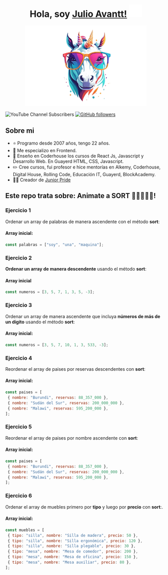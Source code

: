 <div align="center">
<h1 align="center">Hola, soy <a href="https://www.youtube.com/@juniorpride">Julio Avantt!</a> <img src="https://github.com/Kathryn-Jie/Kathryn-Jie/blob/main/wave.gif" width="40px" /></h1>
 
</div>
<p align="center">
 <img src="https://github.com/julioavantt/julioavantt/blob/main/unicorn-with-glasses.png" width="380px">
</p>

![YouTube Channel Subscribers](https://img.shields.io/youtube/channel/subscribers/UC38RutKRyCUHZ866mTNkUAw?link=https%3A%2F%2Fyoutube.com%2F%40juniorpride)
[![GitHub followers](https://img.shields.io/github/followers/julioavantt?style=social)](https://github.com/julioavantt)

## Sobre mi

- ⭐ Programo desde 2007 años, tengo 22 años.
- 📲 Me especializo en Frontend.
- 🎥 Enseño en Coderhouse los cursos de React Js, Javascript y Desarrollo Web. En Guayerd HTML, CSS, Javascript.
- ✏️ Cree cursos, fui profesor e hice mentorías en Alkemy, Coderhouse, Digital House, Rolling Code, Educación IT, Guayerd, BlockAcademy.
- 🧑‍🏫 Creador de [Junior Pride](https://www.youtube.com/@juniorpride)
  <br>

## Este repo trata sobre: Animate a SORT 👩🏻‍🦰🧒🏻!

### Ejercicio 1

Ordenar un array de palabras de manera ascendente con el método **sort**:

#### Array inicial:

```javascript
const palabras = ["soy", "una", "maquina"];
```

### Ejercicio 2

**Ordenar un array de manera descendente** usando el método **sort**:

#### Array inicial

```javascript
const numeros = [3, 5, 7, 1, 3, 5, -3];
```

### Ejercicio 3

Ordenar un array de manera ascendente que incluya **números de más de un dígito** usando el método **sort**:

#### Array inicial:

```javascript
const numeros = [3, 5, 7, 10, 1, 3, 533, -3];
```

### Ejercicio 4

Reordenar el array de paises por reservas descendentes con **sort**:

#### Array inicial:

```javascript
const paises = [
 { nombre: "Burundi", reservas: 88_357_000 },
 { nombre: "Sudán del Sur", reservas: 200_000_000 },
 { nombre: "Malawi", reservas: 595_200_000 },
];
```

### Ejercicio 5

Reordenar el array de paises por nombre ascendente con **sort**:

#### Array inicial:

```javascript
const paises = [
 { nombre: "Burundi", reservas: 88_357_000 },
 { nombre: "Sudán del Sur", reservas: 200_000_000 },
 { nombre: "Malawi", reservas: 595_200_000 },
];
```

### Ejercicio 6

Ordenar el array de muebles primero por **tipo** y luego por **precio** con **sort**:.

#### Array inicial:

```javascript
const muebles = [
 { tipo: "silla", nombre: "Silla de madera", precio: 50 },
 { tipo: "silla", nombre: "Silla ergonómica", precio: 120 },
 { tipo: "silla", nombre: "Silla plegable", precio: 30 },
 { tipo: "mesa", nombre: "Mesa de comedor", precio: 200 },
 { tipo: "mesa", nombre: "Mesa de oficina", precio: 150 },
 { tipo: "mesa", nombre: "Mesa auxiliar", precio: 80 },
];
```
